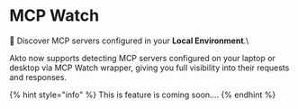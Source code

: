 # MCP Watch

:rocket: Discover MCP servers configured in your **Local Environment**.\


Akto now supports detecting MCP servers configured on your laptop or desktop via MCP Watch wrapper, giving you full visibility into their requests and responses.

{% hint style="info" %}
This is feature is coming soon....
{% endhint %}
